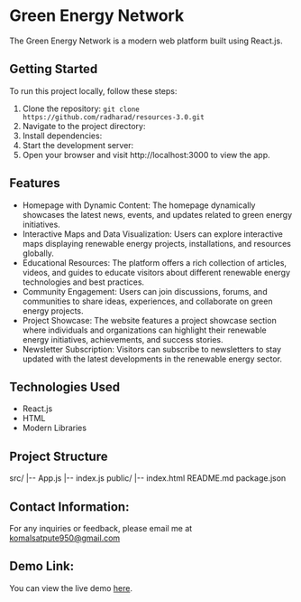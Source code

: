 # Green Energy Network

The Green Energy Network is a modern web platform built using React.js.

## Getting Started

To run this project locally, follow these steps:

1. Clone the repository: `git clone https://github.com/radharad/resources-3.0.git `
2. Navigate to the project directory:
3. Install dependencies:
4. Start the development server:
5. Open your browser and visit http://localhost:3000 to view the app.

## Features

- Homepage with Dynamic Content: The homepage dynamically showcases the latest news, events, and updates related to green energy initiatives.
- Interactive Maps and Data Visualization: Users can explore interactive maps displaying renewable energy projects, installations, and resources globally.
- Educational Resources: The platform offers a rich collection of articles, videos, and guides to educate visitors about different renewable energy technologies and best 
  practices.
- Community Engagement: Users can join discussions, forums, and communities to share ideas, experiences, and collaborate on green energy projects.
- Project Showcase: The website features a project showcase section where individuals and organizations can highlight their renewable energy initiatives, achievements, and 
  success stories.
- Newsletter Subscription: Visitors can subscribe to newsletters to stay updated with the latest developments in the renewable energy sector.

## Technologies Used

- React.js
- HTML
- Modern Libraries

## Project Structure

src/
|-- App.js
|-- index.js
public/
|-- index.html
README.md
package.json

## Contact Information:
For any inquiries or feedback, please email me at komalsatpute950@gmail.com

## Demo Link:
You can view the live demo [here](https://cerulean-biscochitos-6fb4f9.netlify.app).
